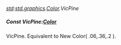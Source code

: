 _[std](../../modules/std/std-module.md):[std.graphics](../../modules/std/std-graphics.md).[Color](../../modules/std/std-graphics-color.md).VicPine_
##### Const VicPine:[Color](../../modules/std/std-graphics-color.md)
VicPine. Equivalent to New Color( .06,.36,.2 ).
